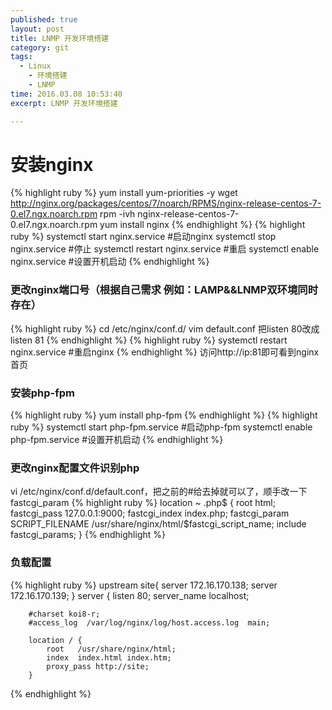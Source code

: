 ```yaml
---
published: true
layout: post
title: LNMP 开发环境搭建
category: git
tags: 
  - Linux
    - 环境搭建
    - LNMP
time: 2016.03.08 10:53:40
excerpt: LNMP 开发环境搭建

---
```

# 安装nginx

{% highlight ruby %}
    yum install yum-priorities -y
    wget http://nginx.org/packages/centos/7/noarch/RPMS/nginx-release-centos-7-0.el7.ngx.noarch.rpm
    rpm -ivh nginx-release-centos-7-0.el7.ngx.noarch.rpm
    yum install nginx
{% endhighlight %}
{% highlight ruby %}
    systemctl start nginx.service #启动nginx
    systemctl stop nginx.service #停止
    systemctl restart nginx.service #重启
    systemctl enable nginx.service #设置开机启动
{% endhighlight %}

### 更改nginx端口号（根据自己需求 例如：LAMP&&LNMP双环境同时存在）

{% highlight ruby %}
    cd /etc/nginx/conf.d/
    vim default.conf
    把listen 80改成listen 81
{% endhighlight %}
{% highlight ruby %}
    systemctl restart nginx.service #重启nginx
{% endhighlight %}
访问http://ip:81即可看到nginx首页

### 安装php-fpm

{% highlight ruby %}
 yum install php-fpm
{% endhighlight %}
{% highlight ruby %}
    systemctl start php-fpm.service #启动php-fpm
    systemctl enable php-fpm.service #设置开机启动
{% endhighlight %}

### 更改nginx配置文件识别php

 vi /etc/nginx/conf.d/default.conf，把之前的#给去掉就可以了，顺手改一下fastcgi_param
{% highlight ruby %}
    location ~ \.php$ {
        root           html;
        fastcgi_pass   127.0.0.1:9000;
        fastcgi_index  index.php;
        fastcgi_param  SCRIPT_FILENAME  /usr/share/nginx/html/$fastcgi_script_name;
        include        fastcgi_params;
    }
{% endhighlight %}

###  负载配置

{% highlight ruby %}
    upstream site{
            server 172.16.170.138;
            server 172.16.170.139;
    }
    server {
        listen       80;
        server_name  localhost;

        #charset koi8-r;
        #access_log  /var/log/nginx/log/host.access.log  main;

        location / {
            root   /usr/share/nginx/html;
            index  index.html index.htm;
            proxy_pass http://site;
        }
{% endhighlight %}
